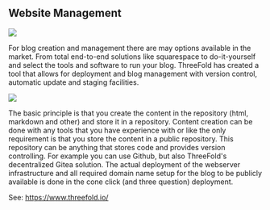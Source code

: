 ## Website Management

![](./img/website_browser.png)

For blog creation and management there are may options available in the market.  From total end-to-end solutions like squarespace to do-it-yourself and select the tools and software to run your blog.  ThreeFold has created a tool that allows for deployment and blog management with version control, automatic update and staging facilities.

![](./img/web_site_deployment.png)

The basic principle is that you create the content in the repository (html, markdown and other) and store it in a repository.  Content creation can be done with any tools that you have experience with or like the only requirement is that you store the content in a public repository. This repository can be anything that stores code and provides version controlling.  For example you can use Github, but also ThreeFold's decentralized Gitea solution.  The actual deployment of the webserver infrastructure and all required domain name setup for the blog to be publicly available is done in the cone click (and three question) deployment.

See: https://www.threefold.io/
<!-- 
### Deploy

create widget which does following,
widget needs to be here in iframe


- [ ] size: small/mid/large
  - small limited amount of visitors per month
  - large ...
- [ ] location (mention more locations coming soon)
  - Ghent
  - Vienna
- [ ] name
  - name as used in solution (in the webui and on web)
- [ ] domain (name is prefix of this)
  - ava.tf
  - 3x0.me
  - refit.earth
  - co30.org
  - ninja.tf
  - base.tf
  - tf9.io
- [ ] git url
  - check in wizard git url works
- [ ] sshkey yes/no
  - if yes, ask sshkey for remote login

  - always deploy on ipv6 public
  - always deploy on webgateway


## Manual

- link to manual (TODO: check good enough)

 -->
